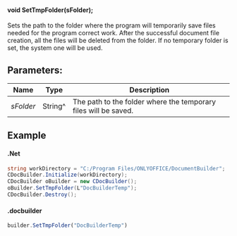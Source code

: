 #### void SetTmpFolder(sFolder);

Sets the path to the folder where the program will temporarily save files needed for the program correct work. After the successful document file creation, all the files will be deleted from the folder. If no temporary folder is set, the system one will be used.

## Parameters:

| Name      | Type    | Description                                                     |
| --------- | ------- | --------------------------------------------------------------- |
| *sFolder* | String^ | The path to the folder where the temporary files will be saved. |

## Example

#### .Net

```c#
string workDirectory = "C:/Program Files/ONLYOFFICE/DocumentBuilder";
CDocBuilder.Initialize(workDirectory);
CDocBuilder oBuilder = new CDocBuilder();
oBuilder.SetTmpFolder(L"DocBuilderTemp");
CDocBuilder.Destroy();
```

#### .docbuilder

```js
builder.SetTmpFolder("DocBuilderTemp")
```
